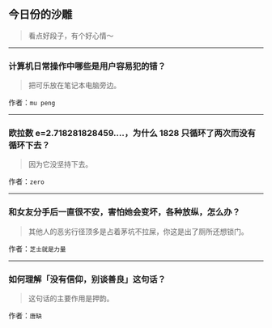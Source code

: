 ## 今日份的沙雕

> 看点好段子，有个好心情～


 
---

### 计算机日常操作中哪些是用户容易犯的错？

> 把可乐放在笔记本电脑旁边。


作者：`mu peng`

---

### 欧拉数 e=2.718281828459....，为什么 1828 只循环了两次而没有循环下去？

> 因为它没坚持下去。


作者：`zero`

---

### 和女友分手后一直很不安，害怕她会变坏，各种放纵，怎么办？

> 其他人的恶劣行径顶多是占着茅坑不拉屎，你这是出了厕所还想锁门。


作者：`芝士就是力量`

---

### 如何理解「没有信仰，别谈善良」这句话？

> 这句话的主要作用是押韵。


作者：`唐缺`